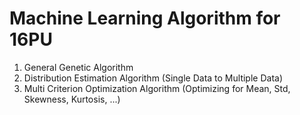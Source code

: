 # Machine Learning Algorithm for 16PU

1. General Genetic Algorithm
2. Distribution Estimation Algorithm (Single Data to Multiple Data)
3. Multi Criterion Optimization Algorithm (Optimizing for Mean, Std, Skewness, Kurtosis, ...)
